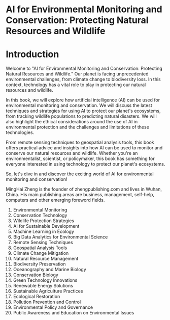 # AI for Environmental Monitoring and Conservation: Protecting Natural Resources and Wildlife

# Introduction

Welcome to "AI for Environmental Monitoring and Conservation: Protecting Natural Resources and Wildlife." Our planet is facing unprecedented environmental challenges, from climate change to biodiversity loss. In this context, technology has a vital role to play in protecting our natural resources and wildlife.

In this book, we will explore how artificial intelligence (AI) can be used for environmental monitoring and conservation. We will discuss the latest techniques and strategies for using AI to protect our planet's ecosystems, from tracking wildlife populations to predicting natural disasters. We will also highlight the ethical considerations around the use of AI in environmental protection and the challenges and limitations of these technologies.

From remote sensing techniques to geospatial analysis tools, this book offers practical advice and insights into how AI can be used to monitor and conserve our natural resources and wildlife. Whether you're an environmentalist, scientist, or policymaker, this book has something for everyone interested in using technology to protect our planet's ecosystems.

So, let's dive in and discover the exciting world of AI for environmental monitoring and conservation!

MingHai Zheng is the founder of zhengpublishing.com and lives in Wuhan, China. His main publishing areas are business, management, self-help, computers and other emerging foreword fields.



1. Environmental Monitoring
2. Conservation Technology
3. Wildlife Protection Strategies
4. AI for Sustainable Development
5. Machine Learning in Ecology
6. Big Data Analytics for Environmental Science
7. Remote Sensing Techniques
8. Geospatial Analysis Tools
9. Climate Change Mitigation
10. Natural Resource Management
11. Biodiversity Preservation
12. Oceanography and Marine Biology
13. Conservation Biology
14. Green Technology Innovations
15. Renewable Energy Solutions
16. Sustainable Agriculture Practices
17. Ecological Restoration
18. Pollution Prevention and Control
19. Environmental Policy and Governance
20. Public Awareness and Education on Environmental Issues

